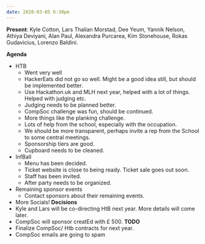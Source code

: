 ```yaml
---
date: 2020-03-05 6:30pm
---
```


**Present**:
Kyle Cotton, Lars Thalian Morstad, Dee Yeum, Yannik Nelson, Athiya Deviyani, Alan Paul, Alexandra Purcarea, Kim Stonehouse, Rokas Gudavicius, Lorenzo Baldini.

**Agenda**

- HTB
  - Went very well
  - HackerEats did not go so well. Might be a good idea still, but should be implemented better.
  - Use Hackathon.uk and MLH next year, helped with a lot of things. Helped with judging etc.
  - Judging needs to be planned better.
  - CompSoc challenge was fun, should be continued.
  - More things like the planking challenge.
  - Lots of help from the school, especially with the occupation.
  - We should be more transparent, perhaps invite a rep from the School to some central meetings.
  - Sponsorship tiers are good.
  - Cupboard needs to be cleaned.
- InfBall
  - Menu has been decided.
  - Ticket website is close to being ready. Ticket sale goes out soon.
  - Staff has been invited.
  - After party needs to be organized.
- Remaining sponsor events
  - Contact sponsors about their remaining events.
- More Socials!
  **Decisions**
- Kyle and Lars will be co-directing HtB next year. More details will come later.
- CompSoc will sponsor creatEd with £ 500.
  **TODO**
- Finalize CompSoc/ Htb contracts for next year.
- CompSoc emails are going to spam

